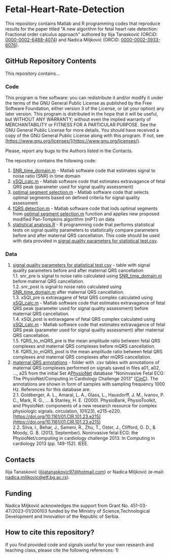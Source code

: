 # Fetal-Heart-Rate-Detection
This repository contains Matlab and R programming codes that reproduce results for the paper titled "A new algorithm for fetal heart rate detection: Fractional order calculus approach" authored by Ilija Tanasković (ORCiD: [0000-0002-6488-4074](https://orcid.org/0000-0002-6488-4074)) and Nadica Miljković (ORCiD: [0000-0002-3933-6076](https://orcid.org/0000-0002-3933-6076)).

## GitHub Repository Contents
This repository contains...

### Code
This program is free software: you can redistribute it and/or modify it under the terms of the GNU General Public License as published by the Free Software Foundation, either version 3 of the License, or (at your option) any later version. This program is distributed in the hope that it will be useful, but WITHOUT ANY WARRANTY; without even the implied warranty of MERCHANTABILITY or FITNESS FOR A PARTICULAR PURPOSE. See the GNU General Public License for more details. You should have received a copy of the GNU General Public License along with this program. If not, see [https://www.gnu.org/licenses/](https://www.gnu.org/licenses/).

Please, report any bugs to the Authors listed in the Contacts.

The repository contains the following code:
1) [SNR_time_domain.m](https://github.com/NadicaSm/Fetal-Heart-Rate-Detection/blob/main/SNR_time_domain.m) - Matlab software code that estimates signal to noise ratio (SNR) in time domain
2) [xSQI_calc.m](https://github.com/NadicaSm/Fetal-Heart-Rate-Detection/blob/main/xSQI_calc.m) - Matlab software code that estimates extravagance of fetal QRS peak (parameter used for signal quality assessment)
3) [optimal segment selection.m](https://github.com/NadicaSm/Fetal-Heart-Rate-Detection/blob/main/optimal%20segment%20selection.m) - Matlab software code that selects optimal segments based on defined criteria for signal quality assessment
4) [fQRS detection.m](https://github.com/NadicaSm/Fetal-Heart-Rate-Detection/blob/main/fQRS%20detection.m) - Matlab software code that lods optimal segments from [optimal segment selection.m](https://github.com/NadicaSm/Fetal-Heart-Rate-Detection/blob/main/optimal%20segment%20selection.m) function and applies new proposed modified Pan-Tompkins algorithm (mPT) on data
5) [statistical analysis.R](https://github.com/NadicaSm/Fetal-Heart-Rate-Detection/blob/main/statistical%20analysis.R) - R programming code that performs statistical tests on signal quality parameters to statistically compare parameters before and after maternal QRS cancellation. This code should be used with data provided in [signal quality parameters for statistical test.csv](https://github.com/NadicaSm/Fetal-Heart-Rate-Detection/blob/main/signal%20quality%20parameters%20for%20statistical%20test.csv).

### Data
1) [signal quality parameters for statistical test.csv](https://github.com/NadicaSm/Fetal-Heart-Rate-Detection/blob/main/signal%20quality%20parameters%20for%20statistical%20test.csv) - table with signal quality parameters before and after maternal QRS cancellation<br>
    1.1. snr_pre is signal to noise ratio calculated using [SNR_time_domain.m](https://github.com/NadicaSm/Fetal-Heart-Rate-Detection/blob/main/SNR_time_domain.m) before maternal QRS cancellation.<br>
    1.2. snr_post is signal to noise ratio calculated using [SNR_time_domain.m](https://github.com/NadicaSm/Fetal-Heart-Rate-Detection/blob/main/SNR_time_domain.m) after maternal QRS cancellation.<br>
    1.3. xSQI_pre is extravagane of fetal QRS complex calculated using [xSQI_calc.m](https://github.com/NadicaSm/Fetal-Heart-Rate-Detection/blob/main/xSQI_calc.m) - Matlab software code that estimates extravagance of fetal QRS peak (parameter used for signal quality assessment) before maternal QRS cancellation.<br>
    1.4. xSQI_post is extravagane of fetal QRS complex calculated using [xSQI_calc.m](https://github.com/NadicaSm/Fetal-Heart-Rate-Detection/blob/main/xSQI_calc.m) - Matlab software code that estimates extravagance of fetal QRS peak (parameter used for signal quality assessment) after maternal QRS cancellation.<br>
    1.5. fQRS_to_mQRS_pre is the mean amplitude ratio between fetal QRS complexes and maternal QRS complexes before mQRS cancellation.<br>
    1.6. fQRS_to_mQRS_post is the mean amplitude ratio between fetal QRS complexes and maternal QRS complexes after mQRS cancellation.<br>
2) [maternal QRS annotations](https://github.com/NadicaSm/Fetal-Heart-Rate-Detection/tree/main/maternal%20QRS%20annotations) - folder with .csv tables with annotations of maternal QRS complexes performed on signals saved in files a01, a02, ..., a25 from the initial Set A[PhysioNet](https://physionet.org/) database "Noninvasive Fetal ECG: The PhysioNet/Computing in Cardiology Challenge 2013" ([CinC](https://physionet.org/content/challenge-2013/1.0.0/)). The annotations are shown in form of samples with sampling frequency 1000 Hz. References for this database are:<br>
    2.1. Goldberger, A. L., Amaral, L. A., Glass, L., Hausdorff, J. M., Ivanov, P. C., Mark, R. G., ... & Stanley, H. E. (2000). PhysioBank, PhysioToolkit, and PhysioNet: components of a new research resource for complex physiologic signals. circulation, 101(23), e215-e220. [https://doi.org/10.1161/01.CIR.101.23.e215](https://doi.org/10.1161/01.CIR.101.23.e215)<br>
    2.2. Silva, I., Behar, J., Sameni, R., Zhu, T., Oster, J., Clifford, G. D., & Moody, G. B. (2013, September). Noninvasive fetal ECG: the PhysioNet/computing in cardiology challenge 2013. In Computing in cardiology 2013 (pp. 149-152). IEEE.

## Contacts
Ilija Tanasković ([ilijatanaskovic97@hotmail.com](mailto:ilijatanaskovic97@hotmail.com)) or Nadica Miljković (e-mail: [nadica.miljkovic@etf.bg.ac.rs](mailto:nadica.miljkovic@etf.bg.ac.rs)).

## Funding
Nadica Miljković acknowledges the support from Grant No. 451-03-47/2023-01/200103 funded by the Ministry of Science,Technological Development and Innovation of the Republic of Serbia.

## How to cite this repository?
If you find provided code and signals useful for your own research and teaching class, please cite the following references:
1) 
